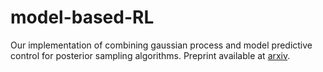 # model-based-RL
Our implementation of combining gaussian process and model predictive control for posterior sampling algorithms. Preprint available at [arxiv](https://arxiv.org/abs/1812.04359).
